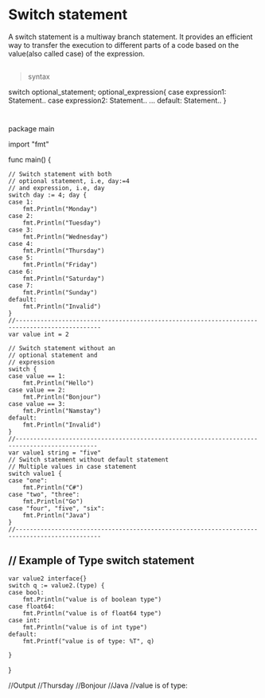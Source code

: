 
 # Switch statement

A switch statement is a multiway branch statement. It provides an efficient way to transfer the execution to different parts of a code based on the value(also called case) of the expression.



## 
> syntax 

switch optional_statement; optional_expression{
	case expression1: Statement..
	case expression2: Statement..
	...
	default: Statement..
}
# 


package main

import "fmt"

func main() {

	// Switch statement with both
	// optional statement, i.e, day:=4
	// and expression, i.e, day
	switch day := 4; day {
	case 1:
		fmt.Println("Monday")
	case 2:
		fmt.Println("Tuesday")
	case 3:
		fmt.Println("Wednesday")
	case 4:
		fmt.Println("Thursday")
	case 5:
		fmt.Println("Friday")
	case 6:
		fmt.Println("Saturday")
	case 7:
		fmt.Println("Sunday")
	default:
		fmt.Println("Invalid")
	}
	//----------------------------------------------------------------------------------------------
	var value int = 2

	// Switch statement without an
	// optional statement and
	// expression
	switch {
	case value == 1:
		fmt.Println("Hello")
	case value == 2:
		fmt.Println("Bonjour")
	case value == 3:
		fmt.Println("Namstay")
	default:
		fmt.Println("Invalid")
	}
	//---------------------------------------------------------------------------------------------
	var value1 string = "five"
	// Switch statement without default statement
	// Multiple values in case statement
	switch value1 {
	case "one":
		fmt.Println("C#")
	case "two", "three":
		fmt.Println("Go")
	case "four", "five", "six":
		fmt.Println("Java")
	}
	//----------------------------------------------------------------------------------------------
## // Example of Type switch  statement
	var value2 interface{}
	switch q := value2.(type) {
	case bool:
		fmt.Println("value is of boolean type")
	case float64:
		fmt.Println("value is of float64 type")
	case int:
		fmt.Println("value is of int type")
	default:
		fmt.Printf("value is of type: %T", q)

	}
}

//Output
//Thursday
//Bonjour
//Java
//value is of type: <nil>
